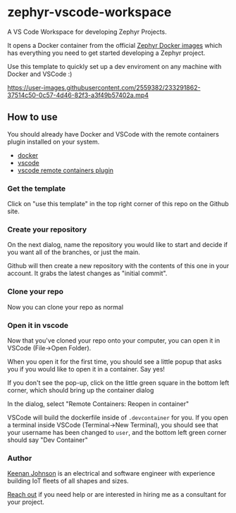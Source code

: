 # zephyr-vscode-workspace
A VS Code Workspace for developing Zephyr Projects.

It opens a Docker container from the official [Zephyr Docker images](https://github.com/zephyrproject-rtos/docker-image) which has everything you need to get started developing a Zephyr project.

Use this template to quickly set up a dev enviroment on any machine with Docker and VSCode :)

https://user-images.githubusercontent.com/2559382/233291862-37514c50-0c57-4d46-82f3-a3f49b57402a.mp4

## How to use

You should already have Docker and VSCode with the remote containers plugin installed on your system.

* [docker](https://docs.docker.com/engine/install/)
* [vscode](https://code.visualstudio.com/)
* [vscode remote containers plugin](https://marketplace.visualstudio.com/items?itemName=ms-vscode-remote.remote-containers)

### Get the template

Click on "use this template" in the top right corner of this repo on the Github site.

### Create your repository

On the next dialog, name the repository you would like to start and decide if you want all of the branches, or just the main.

Github will then create a new repository with the contents of this one in your account.  It grabs the latest changes as "initial commit".

### Clone your repo

Now you can clone your repo as normal

### Open it in vscode

Now that you've cloned your repo onto your computer, you can open it in VSCode (File->Open Folder). 

When you open it for the first time, you should see a little popup that asks you if you would like to open it in a container.  Say yes!

If you don't see the pop-up, click on the little green square in the bottom left corner, which should bring up the container dialog

In the dialog, select "Remote Containers: Reopen in container"

VSCode will build the dockerfile inside of `.devcontainer` for you.  If you open a terminal inside VSCode (Terminal->New Terminal), you should see that your username has been changed to `user`, and the bottom left green corner should say "Dev Container"

### Author

[Keenan Johnson](https://www.keenanjohnson.com/) is an electrical and software engineer with experience building IoT fleets of all shapes and sizes.

[Reach out](https://www.keenanjohnson.com/consulting) if you need help or are interested in hiring me as a consultant for your project.
